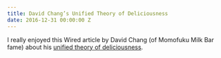 ```yaml
---
title: David Chang’s Unified Theory of Deliciousness
date: 2016-12-31 00:00:00 Z
---
```


I really enjoyed this Wired article by David Chang (of Momofuku Milk Bar fame) about his [unified theory of deliciousness](https://www.wired.com/2016/07/chef-david-chang-on-deliciousness/?mbid=synd_digg). 